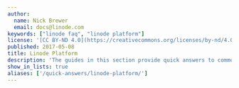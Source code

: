 ```yaml
---
author:
  name: Nick Brewer
  email: docs@linode.com
keywords: ["linode faq", "linode platform"]
license: '[CC BY-ND 4.0](https://creativecommons.org/licenses/by-nd/4.0)'
published: 2017-05-08
title: Linode Platform
description: 'The guides in this section provide quick answers to commonly requested data from Linode, including an overview of the Cloud Manager and how to cancel your account.'
show_in_lists: true
aliases: ['/quick-answers/linode-platform/']
---
```

